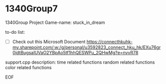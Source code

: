 # 1340Group7
1340Group Project Game-name: stuck_in_dream

to-do list:

- [ ] Check out this Microsoft Document https://connecthkuhk-my.sharepoint.com/:w:/g/personal/u3592823_connect_hku_hk/EXu76gr0jdtBugsaIUVaO2YBpAo5tf1hhQESWPu_2QHwMg?e=nvvR78


support.cpp description:
    time related functions
    random related functions
    color related functions

EOF
